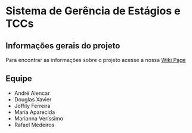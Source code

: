 # Sistema de Gerência de Estágios e TCCs

## Informações gerais do projeto
Para encontrar as informações sobre o projeto acesse a nossa [Wiki Page](https://gitlab.com/joffily/sistema-de-gerencia-de-estagios/wikis/home)

## Equipe
- André Alencar
- Douglas Xavier
- Joffily Ferreira
- Maria Aparecida
- Marianna Veríssimo
- Rafael Medeiros
